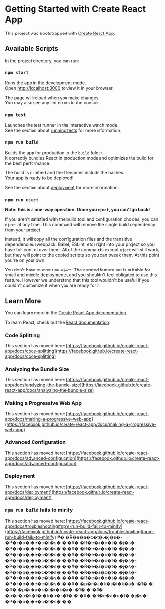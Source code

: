 # Getting Started with Create React App


This project was bootstrapped with [Create React App](https://github.com/facebook/create-react-app).

## Available Scripts

In the project directory, you can run:

### `npm start`

Runs the app in the development mode.\
Open [http://localhost:3000](http://localhost:3000) to view it in your browser.

The page will reload when you make changes.\
You may also see any lint errors in the console.

### `npm test`

Launches the test runner in the interactive watch mode.\
See the section about [running tests](https://facebook.github.io/create-react-app/docs/running-tests) for more information.

### `npm run build`

Builds the app for production to the `build` folder.\
It correctly bundles React in production mode and optimizes the build for the best performance.

The build is minified and the filenames include the hashes.\
Your app is ready to be deployed!

See the section about [deployment](https://facebook.github.io/create-react-app/docs/deployment) for more information.

### `npm run eject`

**Note: this is a one-way operation. Once you `eject`, you can't go back!**

If you aren't satisfied with the build tool and configuration choices, you can `eject` at any time. This command will remove the single build dependency from your project.

Instead, it will copy all the configuration files and the transitive dependencies (webpack, Babel, ESLint, etc) right into your project so you have full control over them. All of the commands except `eject` will still work, but they will point to the copied scripts so you can tweak them. At this point you're on your own.

You don't have to ever use `eject`. The curated feature set is suitable for small and middle deployments, and you shouldn't feel obligated to use this feature. However we understand that this tool wouldn't be useful if you couldn't customize it when you are ready for it.

## Learn More

You can learn more in the [Create React App documentation](https://facebook.github.io/create-react-app/docs/getting-started).

To learn React, check out the [React documentation](https://reactjs.org/).

### Code Splitting

This section has moved here: [https://facebook.github.io/create-react-app/docs/code-splitting](https://facebook.github.io/create-react-app/docs/code-splitting)

### Analyzing the Bundle Size

This section has moved here: [https://facebook.github.io/create-react-app/docs/analyzing-the-bundle-size](https://facebook.github.io/create-react-app/docs/analyzing-the-bundle-size)

### Making a Progressive Web App

This section has moved here: [https://facebook.github.io/create-react-app/docs/making-a-progressive-web-app](https://facebook.github.io/create-react-app/docs/making-a-progressive-web-app)

### Advanced Configuration

This section has moved here: [https://facebook.github.io/create-react-app/docs/advanced-configuration](https://facebook.github.io/create-react-app/docs/advanced-configuration)

### Deployment

This section has moved here: [https://facebook.github.io/create-react-app/docs/deployment](https://facebook.github.io/create-react-app/docs/deployment)

### `npm run build` fails to minify

This section has moved here: [https://facebook.github.io/create-react-app/docs/troubleshooting#npm-run-build-fails-to-minify](https://facebook.github.io/create-react-app/docs/troubleshooting#npm-run-build-fails-to-minify)
#� �R�e�a�c�t�.�j�s�-�P�r�o�j�e�c�t�s�
�
�#� �R�e�a�c�t�.�j�s�-�P�r�o�j�e�c�t�s�
�
�#� �R�e�a�c�t�.�j�s�-�P�r�o�j�e�c�t�s�
�
�#� �R�e�a�c�t�.�j�s�-�P�r�o�j�e�c�t�s�
�
�#� �R�e�a�c�t�.�j�s�-�P�r�o�j�e�c�t�s�
�
�#� �R�e�a�c�t�.�j�s�-�P�r�o�j�e�c�t�s�
�
�#� �R�e�a�c�t�.�j�s�-�P�r�o�j�e�c�t�s�
�
�#� �R�e�a�c�t�.�j�s�-�P�r�o�j�e�c�t�s�
�
�#� �p�r�a�k�t�i�k�a�-�1�
�
�#� �p�r�a�k�t�i�k�a�-�1�
�
�#� �p�r�a�k�t�i�k�a�-�1�
�
�#� �R�e�a�c�t�.�j�s�-�P�r�o�j�e�c�t�s�
�
�
